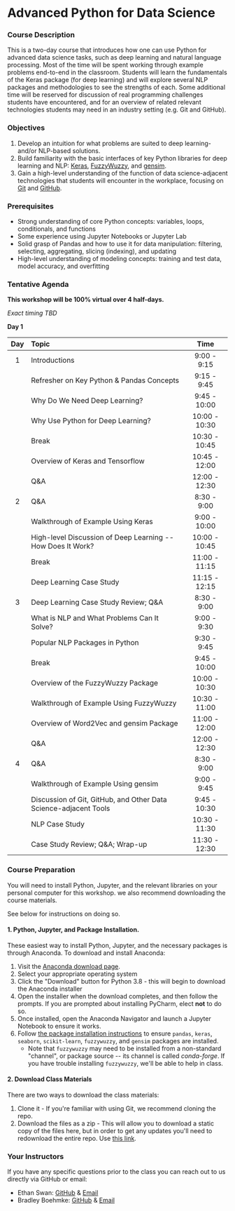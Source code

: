 # Advanced Python for Data Science

### Course Description

This is a two-day course that introduces how one can use Python for advanced data science tasks, such as deep learning and natural language processing.
Most of the time will be spent working through example problems end-to-end in the classroom.
Students will learn the fundamentals of the Keras package (for deep learning) and will explore several NLP packages and methodologies to see the strengths of each.
Some additional time will be reserved for discussion of real programming challenges students have encountered, and for an overview of related relevant technologies students may need in an industry setting (e.g. Git and GitHub).

### Objectives

1. Develop an intuition for what problems are suited to deep learning- and/or NLP-based solutions.
2. Build familiarity with the basic interfaces of key Python libraries for deep learning and NLP: [Keras](http://keras.io), [FuzzyWuzzy](https://github.com/seatgeek/fuzzywuzzy), and [gensim](https://radimrehurek.com/gensim/).
3. Gain a high-level understanding of the function of data science-adjacent technologies that students will encounter in the workplace, focusing on [Git](https://git-scm.com) and [GitHub](https://github.com).

### Prerequisites

- Strong understanding of core Python concepts: variables, loops, conditionals, and functions
- Some experience using Jupyter Notebooks or Jupyter Lab
- Solid grasp of Pandas and how to use it for data manipulation: filtering, selecting, aggregating, slicing (indexing), and updating
- High-level understanding of modeling concepts: training and test data, model accuracy, and overfitting

### Tentative Agenda
**This workshop will be 100% virtual over 4 half-days.**

*Exact timing TBD*

**Day 1**

| Day | Topic                                                                          |     Time      |
| :-: | :----------------------------------------------------------------------------- | :-----------: |
|  1  | Introductions                                                                  |  9:00 - 9:15  |
|     | Refresher on Key Python & Pandas Concepts                                      |  9:15 - 9:45  |
|     | Why Do We Need Deep Learning?                                                  |  9:45 - 10:00 |
|     | Why Use Python for Deep Learning?                                              | 10:00 - 10:30 |
|     | Break                                                                          | 10:30 - 10:45 |
|     | Overview of Keras and Tensorflow                                               | 10:45 - 12:00 |
|     | Q&A                                                                            | 12:00 - 12:30 |
|  2  | Q&A                                                                            |  8:30 - 9:00  |
|     | Walkthrough of Example Using Keras                                             |  9:00 - 10:00 |
|     | High-level Discussion of Deep Learning -- How Does It Work?                    | 10:00 - 10:45 |
|     | Break                                                                          | 11:00 - 11:15 |
|     | Deep Learning Case Study                                                       | 11:15 - 12:15 |
|  3  | Deep Learning Case Study Review; Q&A                                           |  8:30 - 9:00  |
|     | What is NLP and What Problems Can It Solve?                                    |  9:00 - 9:30  |
|     | Popular NLP Packages in Python                                                 |  9:30 - 9:45  |
|     | Break                                                                          |  9:45 - 10:00 |
|     | Overview of the FuzzyWuzzy Package                                             | 10:00 - 10:30 |
|     | Walkthrough of Example Using FuzzyWuzzy                                        | 10:30 - 11:00 |
|     | Overview of Word2Vec and gensim Package                                        | 11:00 - 12:00 |
|     | Q&A                                                                            | 12:00 - 12:30 |
|  4  | Q&A                                                                            |  8:30 - 9:00  |
|     | Walkthrough of Example Using gensim                                            |  9:00 - 9:45  |
|     | Discussion of Git, GitHub, and Other Data Science-adjacent Tools               |  9:45 - 10:30 |
|     | NLP Case Study                                                                 | 10:30 - 11:30 |
|     | Case Study Review; Q&A; Wrap-up                                                | 11:30 - 12:30 |

### Course Preparation

You will need to install Python, Jupyter, and the relevant libraries on your personal computer for this workshop. we also recommend downloading the course materials.

See below for instructions on doing so.

#### 1. Python, Jupyter, and Package Installation.

These easiest way to install Python, Jupyter, and the necessary packages is through Anaconda. To download and install Anaconda:

1. Visit the [Anaconda download page](https://www.anaconda.com/products/individual).
2. Select your appropriate operating system
3. Click the "Download" button for Python 3.8 - this will begin to download the Anaconda installer
4. Open the installer when the download completes, and then follow the prompts. If you are prompted about installing PyCharm, elect **not** to do so.
5. Once installed, open the Anaconda Navigator and launch a Jupyter Notebook to ensure it works.
6. Follow [the package installation instructions](https://docs.anaconda.com/anaconda/navigator/tutorials/manage-packages/#installing-a-package) to ensure `pandas`, `keras`, `seaborn`, `scikit-learn`, `fuzzywuzzy`, and `gensim` packages are installed.
    - Note that `fuzzywuzzy` may need to be installed from a non-standard "channel", or package source -- its channel is called *conda-forge*. If you have trouble installing `fuzzywuzzy`, we'll be able to help in class.

#### 2. Download Class Materials

There are two ways to download the class materials:

1. Clone it - If you're familiar with using Git, we recommend cloning the repo.
2. Download the files as a zip - This will allow you to download a static copy of the files here, but in order to get any updates you'll need to redownload the entire repo. Use [this link](https://github.com/uc-python/advanced-python-datasci/archive/master.zip).

### Your Instructors

If you have any specific questions prior to the class you can reach out to us directly via GitHub or email:

  * Ethan Swan: [GitHub](https://www.github.com/eswan18) & [Email](mailto:ethanpswan@gmail.com)
  * Bradley Boehmke: [GitHub](https://www.github.com/bradleyboehmke) & [Email](mailto:bradleyboehmke@gmail.com)
